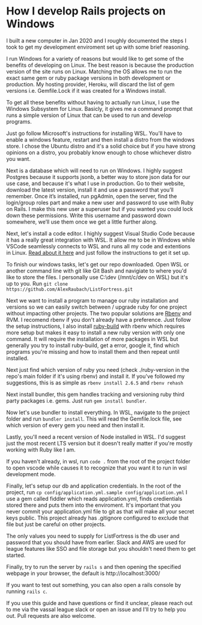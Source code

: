 # How I develop Rails projects on Windows

I built a new computer in Jan 2020 and I roughly documented the steps I took to get my development enviroment set up with some brief reasoning.

I run Windows for a variety of reasons but would like to get some of the benefits of developing on Linux. The best reason is because the production version of the site runs on Linux. Matching the OS allows me to run the exact same gem or ruby package versions in both development or production. My hosting provider, Heroku, will discard the list of gem versions i.e. Gemfile.Lock if it was created for a Windows install. 

To get all these benefits without having to actually run Linux, I use the Windows Subsystem for Linux. Basicly, it gives me a command prompt that runs a simple version of Linux that can be used to run and develop programs.

Just go follow Microsoft's instructions for installing WSL. You'll have to enable a windows feature, restart and then install a distro from the windows store. I chose the Ubuntu distro and it's a solid choice but if you have strong opinions on a distro, you probably know enough to chose whichever distro you want.

Next is a database which will need to run on Windows. I highly suggest Postgres because it supports jsonb, a better way to store json data for our use case, and because it's what I use in production. Go to their website, download the latest version, install it and use a password that you’ll remember. Once it’s installed, run pgAdmin, open the server, find the login/group roles part and make a new user and password to use with Ruby on Rails. I make this new user a superuser but if you wanted you could lock down these permissions. Write this username and password down somewhere, we’ll use them once we get a little further along.

Next, let's install a code editor. I highly suggest Visual Studio Code because it has a really great integration with WSL. It allow me to be in Windows while VSCode seamlessly connects to WSL and runs all my code and extentions in Linux. [Read about it here](https://code.visualstudio.com/docs/remote/wsl) and just follow the instructions to get it set up.  

To finish our windows tasks, let's get our repo downloaded. Open WSL or another command line with git like Git Bash and navigiate to where you'd like to store the files. I personally use C:\dev (/mnt/c/dev on WSL) but it's up to you. Run `git clone https://github.com/AlexRaubach/ListFortress.git`

Next we want to install a program to manage our ruby installation and versions so we can easily switch between / upgrade ruby for one project without impacting other projects. The two popular solutions are [Rbenv](https://github.com/rbenv/rbenv) and RVM. I recomend rbenv if you don't already have a preference. Just follow the setup instructions, I also install [ruby-build](https://github.com/rbenv/ruby-build#readme) with rbenv which requires more setup but makes it easy to install a new ruby version with only one command. It will require the installation of more packages in WSL but generally you try to install ruby-build, get a error, google it, find which programs you're missing and how to install them and then repeat until installed. 

Next just find which version of ruby you need (check ./ruby-version in the repo's main folder if it's using rbenv) and install it. If you've followed my suggestions, this is as simple as `rbenv install 2.6.5` and `rbenv rehash`

Next install bundler, this gem handles tracking and versioning ruby third party packages i.e. gems. Just run `gem install bundler`.

Now let's use bundler to install everything. In WSL, navigate to the project folder and run `bundler install`. This will read the Gemfile.lock file, see which version of every gem you need and then install it.

Lastly, you'll need a recent version of Node installed in WSL. I'd suggest just the most recent LTS version but it doesn't really matter if you're mostly working with Ruby like I am.

If you haven't already, in wsl, run `code .` from the root of the project folder to open vscode while causes it to recognize that you want it to run in wsl development mode.

Finally, let's setup our db and application credentials. In the root of the project, run `cp config/application.yml.sample config/application.yml` I use a gem called fiddler which reads application.yml, finds credientials stored there and puts them into the enviroment. It's important that you never commit your application.yml file to git as that will make all your secret keys public. This project already has .gitignore configured to exclude that file but just be careful on other projects. 

The only values you need to supply for ListFortress is the db user and password that you should have from earlier. Slack and AWS are used for league features like SSO and file storage but you shouldn't need them to get started.

Finally, try to run the server by `rails s` and then opening the specified webpage in your browser, the default is http://localhost:3000/

If you want to test out something, you can also open a rails console by running `rails c`.

If you use this guide and have questions or find it unclear, please reach out to me via the vassal league slack or open an issue and I'll try to help you out. Pull requests are also welcome.